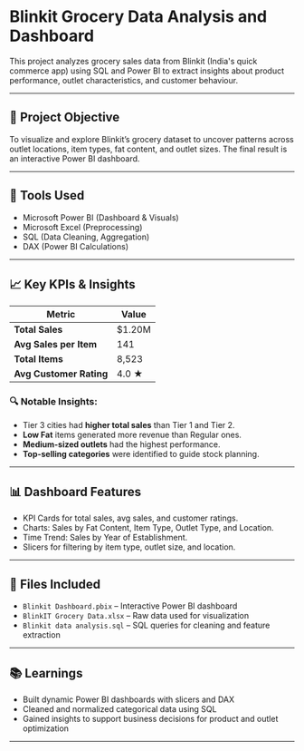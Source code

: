 
# Blinkit Grocery Data Analysis and Dashboard

This project analyzes grocery sales data from Blinkit (India's quick commerce app) using SQL and Power BI to extract insights about product performance, outlet characteristics, and customer behaviour.

---

## 📌 Project Objective

To visualize and explore Blinkit’s grocery dataset to uncover patterns across outlet locations, item types, fat content, and outlet sizes. The final result is an interactive Power BI dashboard.

---

## 🧰 Tools Used

- Microsoft Power BI (Dashboard & Visuals)
- Microsoft Excel (Preprocessing)
- SQL (Data Cleaning, Aggregation)
- DAX (Power BI Calculations)

---

## 📈 Key KPIs & Insights

| Metric | Value |
|--------|-------|
| **Total Sales** | $1.20M |
| **Avg Sales per Item** | 141 |
| **Total Items** | 8,523 |
| **Avg Customer Rating** | 4.0 ★ |

### 🔍 Notable Insights:
- Tier 3 cities had **higher total sales** than Tier 1 and Tier 2.
- **Low Fat** items generated more revenue than Regular ones.
- **Medium-sized outlets** had the highest performance.
- **Top-selling categories** were identified to guide stock planning.

---

## 📊 Dashboard Features

- KPI Cards for total sales, avg sales, and customer ratings.
- Charts: Sales by Fat Content, Item Type, Outlet Type, and Location.
- Time Trend: Sales by Year of Establishment.
- Slicers for filtering by item type, outlet size, and location.

---

## 📂 Files Included

- `Blinkit Dashboard.pbix` – Interactive Power BI dashboard
- `BlinkIT Grocery Data.xlsx` – Raw data used for visualization
- `Blinkit data analysis.sql` – SQL queries for cleaning and feature extraction

---

## 📚 Learnings

- Built dynamic Power BI dashboards with slicers and DAX
- Cleaned and normalized categorical data using SQL
- Gained insights to support business decisions for product and outlet optimization

---




